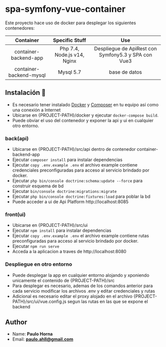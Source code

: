 #  spa-symfony-vue-container
Este proyecto hace uso de docker para desplegar los siguientes contenedores:

|  Container | Specific Stuff | Use |
| :---------:| :--: |:--: |
| container-backend-app | Php 7.4, Node.js v14, Nginx | Despliegue de ApiRest con Symfony5.3 y SPA con Vue3  |
| container-backend-mysql | Mysql 5.7 | base de datos |

 
## Instalación 🔧
* Es necesario tener instalado [Docker](https://docs.docker.com/engine/install/) y [Composer](https://docs.docker.com/compose/install/)  en tu equipo así como una  conexión a Internet
* Ubicarse en {PROJECT-PATH}/docker  y ejecutar `docker-compose build`.
* Puede obviar el uso del contenedor y exponer la api y ui en cualquier otro entorno.

### back(api)
* Ubicarse en {PROJECT-PATH}/src/api dentro de contenedor container-backend-app
* Ejecutar `composer install` para instalar dependencias
* Ejecutar `copy .env.example .env`  el archivo example contiene credenciales preconfiguradas para acceso al servicio brindado por docker.
* Ejecutar  `php bin/console doctrine:schema:update --force` para construir esquema de bd
* Ejecutar  `bin/console doctrine:migrations:migrate`
* Ejecutar  `php bin/console doctrine:fixtures:load` para poblar la bd
* Puede acceder a ui de Api Platform http://localhost:8085

### front(ui)
* Ubicarse en {PROJECT-PATH}/src/ui
* Ejecutar `npm install` para instalar dependencias
* Ejecutar `copy .env.example .env` el archivo example contiene rutas preconfiguradas para acceso al servicio brindado por docker.
* Ejecutar `npm run serve` 
* Acceda a la aplicacion a traves de http://localhost:8080


### Despliegue en otro entorno
* Puede desplegar la app en cualquier entorno alojando y  xponiendo unicamente el contenido de {PROJECT-PATH}/src
* Para desplegar es necesario, ademas de los comandos anterior para cada servicio modificar los archivos .env y editar credenciales y rutas
* Adicional es necesario editar el proxy alojado en el archivo {PROJECT-PATH}/src/ui/vue.config.js segun las rutas en las que se expone el backend


## Author
* Name: **Paulo Horna**
* Email: **paulo.ahll@gmail.com**


